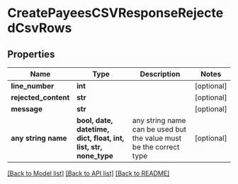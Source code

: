 # CreatePayeesCSVResponseRejectedCsvRows


## Properties
Name | Type | Description | Notes
------------ | ------------- | ------------- | -------------
**line_number** | **int** |  | [optional] 
**rejected_content** | **str** |  | [optional] 
**message** | **str** |  | [optional] 
**any string name** | **bool, date, datetime, dict, float, int, list, str, none_type** | any string name can be used but the value must be the correct type | [optional]

[[Back to Model list]](../README.md#documentation-for-models) [[Back to API list]](../README.md#documentation-for-api-endpoints) [[Back to README]](../README.md)



